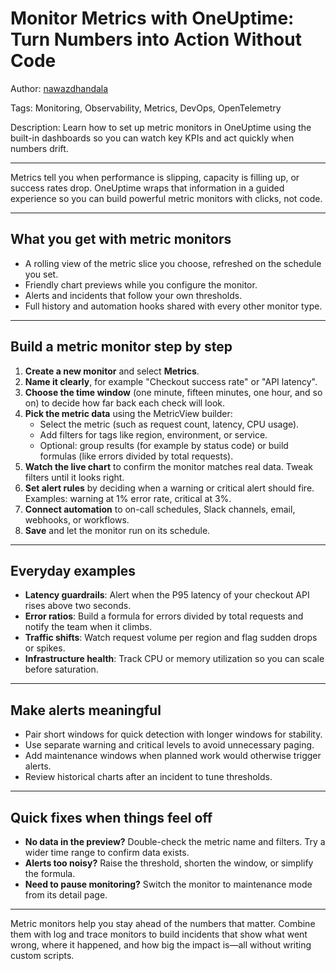 # Monitor Metrics with OneUptime: Turn Numbers into Action Without Code

Author: [nawazdhandala](https://www.github.com/nawazdhandala)

Tags: Monitoring, Observability, Metrics, DevOps, OpenTelemetry

Description: Learn how to set up metric monitors in OneUptime using the built-in dashboards so you can watch key KPIs and act quickly when numbers drift.

---

Metrics tell you when performance is slipping, capacity is filling up, or success rates drop. OneUptime wraps that information in a guided experience so you can build powerful metric monitors with clicks, not code.

---

## What you get with metric monitors

- A rolling view of the metric slice you choose, refreshed on the schedule you set.
- Friendly chart previews while you configure the monitor.
- Alerts and incidents that follow your own thresholds.
- Full history and automation hooks shared with every other monitor type.

---

## Build a metric monitor step by step

1. **Create a new monitor** and select **Metrics**.
2. **Name it clearly**, for example "Checkout success rate" or "API latency".
3. **Choose the time window** (one minute, fifteen minutes, one hour, and so on) to decide how far back each check will look.
4. **Pick the metric data** using the MetricView builder:
   - Select the metric (such as request count, latency, CPU usage).
   - Add filters for tags like region, environment, or service.
   - Optional: group results (for example by status code) or build formulas (like errors divided by total requests).
5. **Watch the live chart** to confirm the monitor matches real data. Tweak filters until it looks right.
6. **Set alert rules** by deciding when a warning or critical alert should fire. Examples: warning at 1% error rate, critical at 3%.
7. **Connect automation** to on-call schedules, Slack channels, email, webhooks, or workflows.
8. **Save** and let the monitor run on its schedule.

---

## Everyday examples

- **Latency guardrails**: Alert when the P95 latency of your checkout API rises above two seconds.
- **Error ratios**: Build a formula for errors divided by total requests and notify the team when it climbs.
- **Traffic shifts**: Watch request volume per region and flag sudden drops or spikes.
- **Infrastructure health**: Track CPU or memory utilization so you can scale before saturation.

---

## Make alerts meaningful

- Pair short windows for quick detection with longer windows for stability.
- Use separate warning and critical levels to avoid unnecessary paging.
- Add maintenance windows when planned work would otherwise trigger alerts.
- Review historical charts after an incident to tune thresholds.

---

## Quick fixes when things feel off

- **No data in the preview?** Double-check the metric name and filters. Try a wider time range to confirm data exists.
- **Alerts too noisy?** Raise the threshold, shorten the window, or simplify the formula.
- **Need to pause monitoring?** Switch the monitor to maintenance mode from its detail page.

---

Metric monitors help you stay ahead of the numbers that matter. Combine them with log and trace monitors to build incidents that show what went wrong, where it happened, and how big the impact is—all without writing custom scripts.
